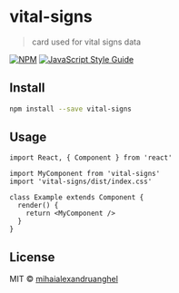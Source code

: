 # vital-signs

> card used for vital signs data

[![NPM](https://img.shields.io/npm/v/vital-signs.svg)](https://www.npmjs.com/package/vital-signs) [![JavaScript Style Guide](https://img.shields.io/badge/code_style-standard-brightgreen.svg)](https://standardjs.com)

## Install

```bash
npm install --save vital-signs
```

## Usage

```tsx
import React, { Component } from 'react'

import MyComponent from 'vital-signs'
import 'vital-signs/dist/index.css'

class Example extends Component {
  render() {
    return <MyComponent />
  }
}
```

## License

MIT © [mihaialexandruanghel](https://github.com/mihaialexandruanghel)
